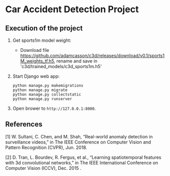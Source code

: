 # Car Accident Detection Project
## Execution of the project

1. Get sports1m model weight:
    -  Download file https://github.com/adamcasson/c3d/releases/download/v0.1/sports1M_weights_tf.h5, rename and save in 'c3d/trained_models/c3d_sports1m.h5'
    
2. Start Django web app:
   ```
   python manage.py makemigrations
   python manage.py migrate
   python manage.py collectstatic
   python manage.py runserver
   ```  
3. Open brower to `http://127.0.0.1:8000`.

## References

[1] W. Sultani, C. Chen, and M. Shah, “Real-world anomaly detection in surveillance videos,” in The IEEE Conference on
Computer Vision and Pattern Recognition (CVPR), Jun. 2018.

[2] D. Tran, L. Bourdev, R. Fergus, et al., “Learning spatiotemporal features with 3d convolutional networks,” in The IEEE
International Conference on Computer Vision (ICCV), Dec. 2015 .

   [realworld]: <https://arxiv.org/pdf/1801.04264.pdf>
   [c3d]: <https://arxiv.org/pdf/1412.0767.pdf>
